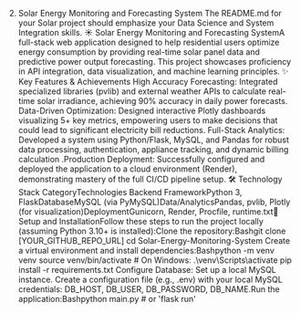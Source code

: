 2. Solar Energy Monitoring and Forecasting System
The README.md for your Solar project should emphasize your Data Science and System Integration skills.
☀️ Solar Energy Monitoring and Forecasting SystemA full-stack web application designed to help residential users optimize energy consumption by providing real-time solar panel data and predictive power output forecasting. This project showcases proficiency in API integration, data visualization, and machine learning principles.
✨ Key Features & Achievements
High Accuracy Forecasting: Integrated specialized libraries (pvlib) and external weather APIs to calculate real-time solar irradiance, achieving $90\%$ accuracy in daily power forecasts.
Data-Driven Optimization: Designed interactive Plotly dashboards visualizing $5+$ key metrics, empowering users to make decisions that could lead to significant electricity bill reductions.
Full-Stack Analytics: Developed a system using Python/Flask, MySQL, and Pandas for robust data processing, authentication, appliance tracking, and dynamic billing calculation
.Production Deployment: Successfully configured and deployed the application to a cloud environment (Render), demonstrating mastery of the full CI/CD pipeline setup.
🛠️ Technology Stack
CategoryTechnologies
Backend FrameworkPython 3, FlaskDatabaseMySQL (via PyMySQL)Data/AnalyticsPandas, pvlib, Plotly (for visualization)DeploymentGunicorn, Render, Procfile, runtime.txt🚀 Setup and InstallationFollow these steps to run the project locally (assuming Python 3.10+ is installed):Clone the repository:Bashgit clone [YOUR_GITHUB_REPO_URL]
cd Solar-Energy-Monitoring-System
Create a virtual environment and install dependencies:Bashpython -m venv venv
source venv/bin/activate  # On Windows: .\venv\Scripts\activate
pip install -r requirements.txt
Configure Database: Set up a local MySQL instance. Create a configuration file (e.g., .env) with your local MySQL credentials: DB_HOST, DB_USER, DB_PASSWORD, DB_NAME.Run the application:Bashpython main.py  # or 'flask run'

